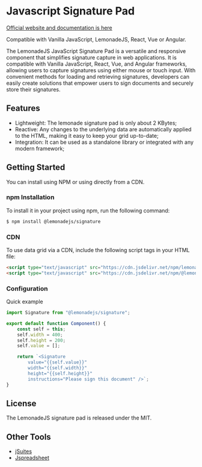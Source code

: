 # Javascript Signature Pad

[Official website and documentation is here](https://lemonadejs.net/library/signature)

Compatible with Vanilla JavaScript, LemonadeJS, React, Vue or Angular.

The LemonadeJS JavaScript Signature Pad is a versatile and responsive component that simplifies signature capture in web applications. It is compatible with Vanilla JavaScript, React, Vue, and Angular frameworks, allowing users to capture signatures using either mouse or touch input. With convenient methods for loading and retrieving signatures, developers can easily create solutions that empower users to sign documents and securely store their signatures.

## Features

-   Lightweight: The lemonade signature pad is only about 2 KBytes;
-   Reactive: Any changes to the underlying data are automatically applied to the HTML, making it easy to keep your grid up-to-date;
-   Integration: It can be used as a standalone library or integrated with any modern framework;

## Getting Started

You can install using NPM or using directly from a CDN.

### npm Installation

To install it in your project using npm, run the following command:

```bash
$ npm install @lemonadejs/signature
```

### CDN

To use data grid via a CDN, include the following script tags in your HTML file:

```html
<script type="text/javascript" src="https://cdn.jsdelivr.net/npm/lemonadejs/dist/lemonade.min.js"></script>
<script type="text/javascript" src="https://cdn.jsdelivr.net/npm/@lemonadejs/signature/dist/index.min.js"></script>
```

### Configuration

Quick example

```javascript
import Signature from "@lemonadejs/signature";

export default function Component() {
    const self = this;
    self.width = 400;
    self.height = 200;
    self.value = [];

    return `<Signature
        value="{{self.value}}"
        width="{{self.width}}"
        height="{{self.height}}"
        instructions="Please sign this document" />`;
}
```

## License

The LemonadeJS signature pad is released under the MIT.

## Other Tools

-   [jSuites](https://jsuites.net/v4/)
-   [Jspreadsheet](https://jspreadsheet.com)
